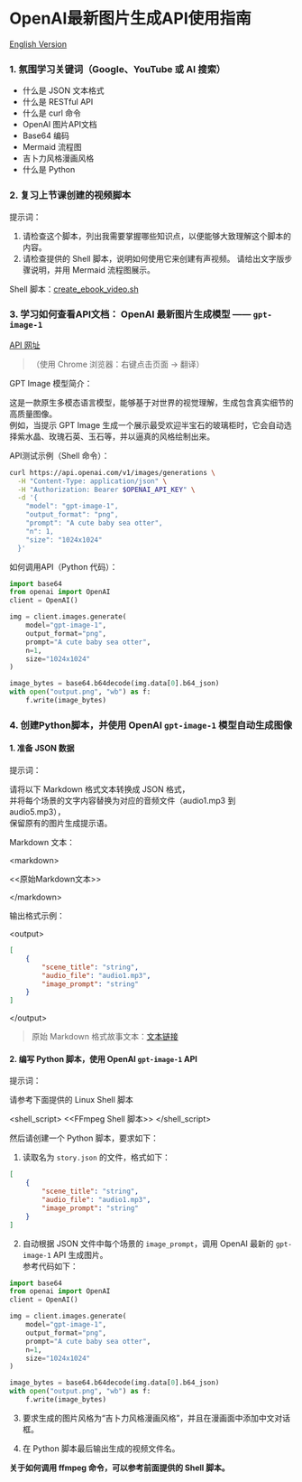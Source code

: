 # OpenAI最新图片生成API使用指南

[English Version](README.md)

### 1. 氛围学习关键词（Google、YouTube 或 AI 搜索）

- 什么是 JSON 文本格式
- 什么是 RESTful API
- 什么是 curl 命令
- OpenAI 图片API文档
- Base64 编码
- Mermaid 流程图
- 吉卜力风格漫画风格
- 什么是 Python

### 2. 复习上节课创建的视频脚本

提示词：

1. 请检查这个脚本，列出我需要掌握哪些知识点，以便能够大致理解这个脚本的内容。
2. 请检查提供的 Shell 脚本，说明如何使用它来创建有声视频。 请给出文字版步骤说明，并用 Mermaid 流程图展示。

Shell 脚本：[create_ebook_video.sh](../02-linux-ffmpeg/ai_output_zh_CN/create_ebook_video.sh)

### 3. 学习如何查看API文档： OpenAI 最新图片生成模型 —— `gpt-image-1`

[API 网址](https://platform.openai.com/docs/api-reference/images/create)

> （使用 Chrome 浏览器：右键点击页面 -> 翻译）

GPT Image 模型简介：  

这是一款原生多模态语言模型，能够基于对世界的视觉理解，生成包含真实细节的高质量图像。  
例如，当提示 GPT Image 生成一个展示最受欢迎半宝石的玻璃柜时，它会自动选择紫水晶、玫瑰石英、玉石等，并以逼真的风格绘制出来。

API测试示例（Shell 命令）：

```bash
curl https://api.openai.com/v1/images/generations \
  -H "Content-Type: application/json" \
  -H "Authorization: Bearer $OPENAI_API_KEY" \
  -d '{
    "model": "gpt-image-1",
    "output_format": "png",
    "prompt": "A cute baby sea otter",
    "n": 1,
    "size": "1024x1024"
  }'
```

如何调用API（Python 代码）：

```python
import base64
from openai import OpenAI
client = OpenAI()

img = client.images.generate(
    model="gpt-image-1",
    output_format="png",
    prompt="A cute baby sea otter",
    n=1,
    size="1024x1024"
)

image_bytes = base64.b64decode(img.data[0].b64_json)
with open("output.png", "wb") as f:
    f.write(image_bytes)
```

### 4. 创建Python脚本，并使用 OpenAI `gpt-image-1` 模型自动生成图像

#### 1. 准备 JSON 数据

提示词：

请将以下 Markdown 格式文本转换成 JSON 格式，  
并将每个场景的文字内容替换为对应的音频文件（audio1.mp3 到 audio5.mp3），  
保留原有的图片生成提示语。

Markdown 文本：

\<markdown\>

  \<\<原始Markdown文本\>\>

\</markdown\>

输出格式示例：

\<output\>
```json
[
    {
        "scene_title": "string",
        "audio_file": "audio1.mp3",
        "image_prompt": "string"
    }
]
```
\</output\>

> 原始 Markdown 格式故事文本：[文本链接](../02-linux-ffmpeg/ai_output_zh_CN/claude/3.md)

#### 2. 编写 Python 脚本，使用 OpenAI `gpt-image-1` API

提示词：

请参考下面提供的 Linux Shell 脚本

\<shell_script\>
    \<\<FFmpeg Shell 脚本\>\>
\</shell_script\>

然后请创建一个 Python 脚本，要求如下：

1. 读取名为 `story.json` 的文件，格式如下：

```json
[
    {
        "scene_title": "string",
        "audio_file": "audio1.mp3",
        "image_prompt": "string"
    }
]
```

2. 自动根据 JSON 文件中每个场景的 `image_prompt`，调用 OpenAI 最新的 `gpt-image-1` API 生成图片。  
参考代码如下：

```python
import base64
from openai import OpenAI
client = OpenAI()

img = client.images.generate(
    model="gpt-image-1",
    output_format="png",
    prompt="A cute baby sea otter",
    n=1,
    size="1024x1024"
)

image_bytes = base64.b64decode(img.data[0].b64_json)
with open("output.png", "wb") as f:
    f.write(image_bytes)
```

3. 要求生成的图片风格为“吉卜力风格漫画风格”，并且在漫画面中添加中文对话框。

4. 在 Python 脚本最后输出生成的视频文件名。  

**关于如何调用 ffmpeg 命令，可以参考前面提供的 Shell 脚本。**

